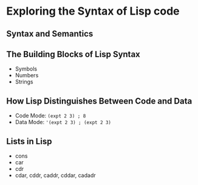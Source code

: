 # Exploring the Syntax of Lisp code
## Syntax and Semantics
## The Building Blocks of Lisp Syntax
- Symbols
- Numbers
- Strings
## How Lisp Distinguishes Between Code and Data
- Code Mode: `(expt 2 3) ; 8`
- Data Mode: `'(expt 2 3) ; (expt 2 3)`
## Lists in Lisp
- cons
- car
- cdr
- cdar, cddr, caddr, cddar, cadadr
